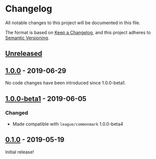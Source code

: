 # Changelog

All notable changes to this project will be documented in this file.

The format is based on [Keep a Changelog](https://keepachangelog.com/en/1.0.0/),
and this project adheres to [Semantic Versioning](https://semver.org/spec/v2.0.0.html).

## [Unreleased][unreleased]

## [1.0.0] - 2019-06-29

No code changes have been introduced since 1.0.0-beta1.

## [1.0.0-beta1] - 2019-06-05

### Changed

 - Made compatible with `league/commonmark` 1.0.0-beta4

## [0.1.0] - 2019-05-19

Initial release!

[unreleased]: https://github.com/thephpleague/commonmark-ext-external-link/compare/v1.0.0...HEAD
[1.0.0]: https://github.com/thephpleague/commonmark-ext-external-link/compare/v1.0.0-beta1...v1.0.0
[1.0.0-beta1]: https://github.com/thephpleague/commonmark-ext-external-link/compare/v0.1.0...v1.0.0-beta1
[0.1.0]: https://github.com/thephpleague/commonmark-ext-external-link/commits/v0.1.0

